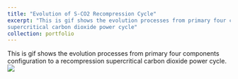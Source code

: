 ```yaml
---
title: "Evolution of S-CO2 Recompression Cycle"
excerpt: "This is gif shows the evolution processes from primary four components configuration to a recompression 
supercritical carbon dioxide power cycle"
collection: portfolio
---
```


This is gif shows the evolution processes from primary four components configuration to a recompression 
supercritical carbon dioxide power cycle.<br/><img src='/images/evolution_of_S-CO2_recompression_cycle.gif'> 
